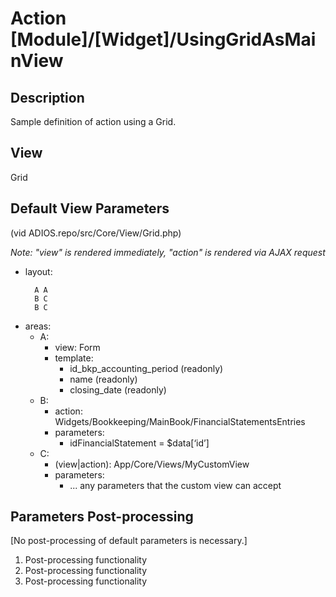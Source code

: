 # Action [Module]/[Widget]/UsingGridAsMainView

## Description

Sample definition of action using a Grid.

## View

Grid

## Default View Parameters

(vid ADIOS.repo/src/Core/View/Grid.php)

*Note: "view" is rendered immediately, "action" is rendered via AJAX request*

* layout:
  ```
    A A
    B C
    B C
  ```
* areas:
  * A:
    * view: Form
    * template:
      * id_bkp_accounting_period (readonly)
      * name (readonly)
      * closing_date (readonly)
  * B:
    * action: Widgets/Bookkeeping/MainBook/FinancialStatementsEntries
    * parameters:
      * idFinancialStatement = $data[‘id’]
  * C:
    * (view|action): App/Core/Views/MyCustomView
    * parameters:
      * ... any parameters that the custom view can accept

## Parameters Post-processing

[No post-processing of default parameters is necessary.]

  1. Post-processing functionality
  2. Post-processing functionality
  3. Post-processing functionality